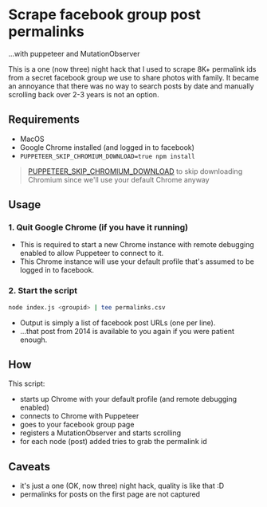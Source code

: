 # Scrape facebook group post permalinks

...with puppeteer and MutationObserver

This is a one (now three) night hack that I used to scrape 8K+ permalink ids from a secret facebook group we use to share photos with family. It became an annoyance that there was no way to search posts by date and manually scrolling back over 2-3 years is not an option.

## Requirements

* MacOS
* Google Chrome installed (and logged in to facebook)
* `PUPPETEER_SKIP_CHROMIUM_DOWNLOAD=true npm install`

> [PUPPETEER_SKIP_CHROMIUM_DOWNLOAD](https://pptr.dev/#?product=Puppeteer&version=v2.1.0&show=api-environment-variables) to skip downloading Chromium since we'll use your default Chrome anyway

## Usage

### 1. Quit Google Chrome (if you have it running) 

* This is required to start a new Chrome instance with remote debugging enabled to allow Puppeteer to connect to it.
* This Chrome instance will use your default profile that's assumed to be logged in to facebook.

### 2. Start the script

```sh
node index.js <groupid> | tee permalinks.csv
```

* Output is simply a list of facebook post URLs (one per line).
* ...that post from 2014 is available to you again if you were patient enough.

## How

This script:

* starts up Chrome with your default profile (and remote debugging enabled)
* connects to Chrome with Puppeteer
* goes to your facebook group page
* registers a MutationObserver and starts scrolling
* for each node (post) added tries to grab the permalink id

## Caveats

* it's just a one (OK, now three) night hack, quality is like that :D
* permalinks for posts on the first page are not captured